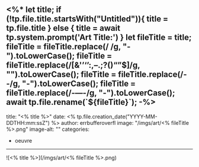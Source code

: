 <%*
let title;
if (!tp.file.title.startsWith("Untitled")){
	title = tp.file.title
} else {
	title = await tp.system.prompt('Art Title:')
}
let fileTitle = title;
fileTitle = fileTitle.replace(/ /g, "-").toLowerCase();
fileTitle = fileTitle.replace(/[&'’‘’:,–.;?()“”$]/g, "").toLowerCase();
fileTitle = fileTitle.replace(/--/g, "-").toLowerCase();
fileTitle = fileTitle.replace(/-—-/g, "-").toLowerCase();
await tp.file.rename(`${fileTitle}`);
-%>
---
title: "<% title %>"
date: <% tp.file.creation_date("YYYY-MM-DDTHH:mm:ssZ") %>
author: errbufferoverfl
image: "/imgs/art/<% fileTitle %>.png"
image-alt: ""
categories:
- oeuvre
---

![<% title %>](/imgs/art/<% fileTitle %>.png)
